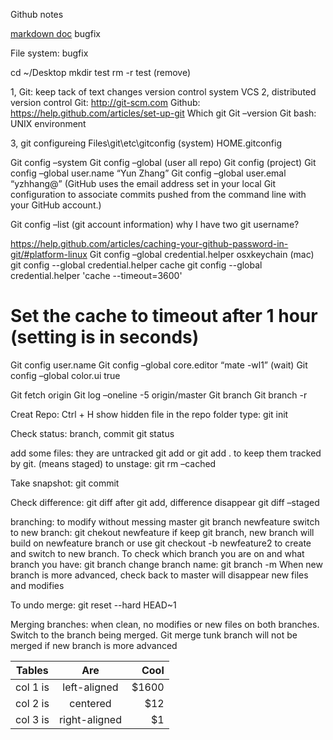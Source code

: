 Github notes

[markdown doc](https://help.github.com/articles/basic-writing-and-formatting-syntax/)
bugfix

File system: bugfix

cd ~/Desktop
mkdir test
rm -r test (remove)

1, Git: keep tack of text changes version control system VCS
2, distributed version control
Git: http://git-scm.com
Github: https://help.github.com/articles/set-up-git
Which git
Git –version
Git bash: UNIX environment

3, git configureing
Files\git\etc\gitconfig (system)
HOME\.gitconfig

Git config –system
Git config –global (user all repo)
Git config (project)
Git config –global user.name “Yun Zhang”
Git config –global user.emal “yzhhang@” 
(GitHub uses the email address set in your local Git configuration to associate commits pushed from the command line with your GitHub account.)

Git config –list
(git account information) why I have two git username?

https://help.github.com/articles/caching-your-github-password-in-git/#platform-linux
Git config –global credential.helper osxkeychain (mac)
git config --global credential.helper cache
git config --global credential.helper 'cache --timeout=3600'
# Set the cache to timeout after 1 hour (setting is in seconds)


Git config user.name
Git config –global core.editor “mate -wl1” (wait)
Git config –global color.ui true 



Git fetch origin
Git log –oneline -5 origin/master
Git branch
Git branch -r

Creat Repo: Ctrl + H show hidden file
in the repo folder type:
git init

Check status:  branch, commit
git status

add some files: they are untracked
git add <filename> <file2>
or
git add .
to keep them tracked by git. (means staged)
to unstage:
git rm –cached <file>

Take snapshot:
git commit

Check difference:
git diff
after git add, difference disappear
git diff –staged

branching: to modify without messing master
git branch newfeature
switch to new branch:
git chekout newfeature
if keep git branch, new branch will build on newfeature branch
or use
git checkout -b newfeature2
to create and switch to new branch.
To check which branch you are on and what branch you have:
git branch
change branch name:
git branch -m <oldname> <newname>
When new branch is more advanced, check back to master will disappear new files and modifies
  
To undo merge:
git reset --hard HEAD~1

Merging branches:
when clean, no modifies or new files on both branches.
Switch to the branch being merged.
Git merge <branchname>
tunk branch will not be merged if new branch is more advanced
  
  | Tables   |      Are      |  Cool |
|----------|:-------------:|------:|
| col 1 is |  left-aligned | $1600 |
| col 2 is |    centered   |   $12 |
| col 3 is | right-aligned |    $1 |
